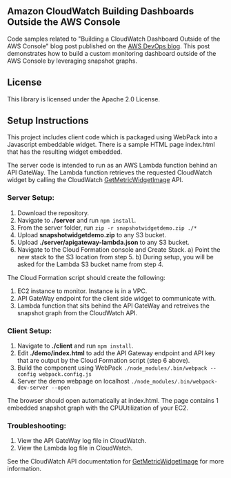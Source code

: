 ## Amazon CloudWatch Building Dashboards Outside the AWS Console

Code samples related to "Building a CloudWatch Dashboard Outside of the AWS Console" blog post published on the [AWS DevOps blog](https://aws.amazon.com/blogs/devops/building-an-amazon-cloudwatch-dashboard-outside-of-the-aws-management-console/). This post demonstrates how to build a custom monitoring dashboard outside of the AWS Console by leveraging snapshot graphs.

## License

This library is licensed under the Apache 2.0 License. 

## Setup Instructions

This project includes client code which is packaged using WebPack into a Javascript embeddable widget. There is a sample HTML page index.html that has the resulting widget embedded. 

The server code is intended to run as an AWS Lambda function behind an API GateWay. The Lambda function retrieves the requested CloudWatch widget by calling the CloudWatch [GetMetricWidgetImage](https://docs.aws.amazon.com/AmazonCloudWatch/latest/APIReference/API_GetMetricWidgetImage.html) API.  

### Server Setup: 

1. Download the repository. 
2. Navigate to **./server** and run `npm install`. 
3. From the server folder, run `zip -r snapshotwidgetdemo.zip ./*`
4. Upload **snapshotwidgetdemo.zip** to any S3 bucket. 
5. Upload **./server/apigateway-lambda.json** to any S3 bucket. 
6. Navigate to the Cloud Formation console and Create Stack. 
        a) Point the new stack to the S3 location from step 5. 
        b) During setup, you will be asked for the Lambda S3 bucket name from step 4.

The Cloud Formation script should create the following:
1. EC2 instance to monitor. Instance is in a VPC. 
2. API GateWay endpoint for the client side widget to communicate with. 
3. Lambda function that sits behind the API GateWay and retreives the snapshot graph from the CloudWatch API.

### Client Setup:

1. Navigate to **./client** and run `npm install`.
2. Edit **./demo/index.html** to add the API Gateway endpoint and API key that are output by the Cloud Formation script (step 6 above).
3. Build the component using WebPack `./node_modules/.bin/webpack --config webpack.config.js`
4. Server the demo webpage on localhost `./node_modules/.bin/webpack-dev-server --open`

The browser should open automatically at index.html. The page contains 1 embedded snapshot graph with the CPUUtilization of your EC2. 

### Troubleshooting:

1. View the API GateWay log file in CloudWatch. 
2. View the Lambda log file in CloudWatch. 

See the CloudWatch API documentation for [GetMetricWidgetImage](https://docs.aws.amazon.com/AmazonCloudWatch/latest/APIReference/API_GetMetricWidgetImage.html) for more information. 

